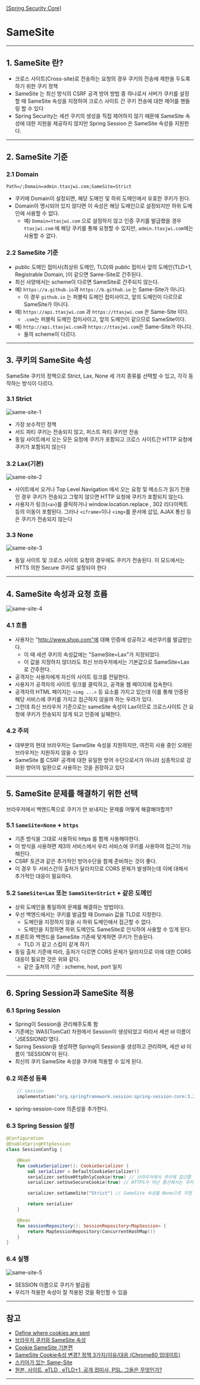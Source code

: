 <nav>
    <a href="../../#exploit-protection" target="_blank">[Spring Security Core]</a>
</nav>

# SameSite

---

## 1. SameSite 란?
- 크로스 사이트(Cross-site)로 전송하는 요청의 경우 쿠키의 전송에 제한을 두도록 하기 위한 쿠키 정책
- SameSite 는 최신 방식의 CSRF 공격 방어 방법 중 하나로서 서버가 쿠키를 설정할 때 SameSite 속성을 지정하여 크로스 사이트 간 쿠키 전송에 대한 제어를 핸들링 할 수 있다
- Spring Security는 세션 쿠키의 생성을 직접 제어하지 않기 때문에 SameSite 속성에 대한 지원을 제공하지 않지만 Spring Session 은 SameSite 속성을 지원한다.

---

## 2. SameSite 기준

### 2.1 Domain
```text
Path=/;Domain=admin.ttasjwi.com;SameSite=Strict
```
- 쿠키에 Domain이 설정되면, 해당 도메인 및 하위 도메인에서 유효한 쿠키가 된다.
- Domain이 명시되어 있지 않다면 이 속성은 해당 도메인으로 설정되지만 하위 도메인에 사용할 수 없다.
  - 예) `Domain=ttasjwi.com` 으로 설정하지 않고 인증 쿠키를 발급했을 경우 `ttasjwi.com` 에 해당 쿠키를 통해 요청할 수 있지만, `admin.ttasjwi.com`에는 사용할 수 없다.

### 2.2 SameSite 기준
- public 도메인 접미사(최상위 도메인, TLD)와 public 접미사 앞의 도메인(TLD+1, Registrable Domain, )이 같으면 Same-Site로 간주된다.
- 최신 사양에서는 scheme이 다르면 SameSite로 간주되지 않는다.
- 예) `https://a.github.io`과 `https://b.github.io` 는 Same-Site가 아니다.
  - 이 경우 `github.io` 는 퍼블릭 도메인 접미사이고, 앞의 도메인이 다르므로 SameSite가 아니다.
- 예) `https://api.ttasjwi.com` 과 `https://ttasjwi.com` 은 Same-Site 이다.
  - `.com`는 퍼블릭 도메인 접미사이고, 앞의 도메인이 같으므로 SameSite이다.
- 예) `http://api.ttasjwi.com`과 `https://ttasjwi.com`은 Same-Site가 아니다.
  - 둘의 scheme이 다르다.

---

## 3. 쿠키의 SameSite 속성 
SameSite 쿠키의 정책으로 Strict, Lax, None 세 가지 종류를 선택할 수 있고, 각각 동작하는 방식이 다르다.

### 3.1 Strict
![same-site-1](./imgs/same-site-1.png)

- 가장 보수적인 정책
- 서드 파티 쿠키는 전송되지 않고, 퍼스트 파티 쿠키만 전송
- 동일 사이트에서 오는 모든 요청에 쿠키가 포함되고 크로스 사이트간 HTTP 요청에 쿠키가 포함되지 않는다

### 3.2 Lax(기본)
![same-site-2](./imgs/same-site-2.png)

- 사이트에서 오거나 Top Level Navigation 에서 오는 요청 및 메소드가 읽기 전용인 경우 쿠키가 전송되고 그렇지 않으면 HTTP 요청에 쿠키가 포함되지 않는다.
- 사용자가 링크(`<a>`)를 클릭하거나 window.location.replace , 302 리다이렉트 등의 이동이 포함된다. 그러나 `<iframe>`이나 `<img>`를 문서에 삽입, AJAX 통신 등은
쿠키가 전송되지 않는다

### 3.3 None
![same-site-3](./imgs/same-site-3.png)

- 동일 사이트 및 크로스 사이트 요청의 경우에도 쿠키가 전송된다. 이 모드에서는 HTTS 의한 Secure 쿠키로 설정되야 한다

---

## 4. SameSite 속성과 요청 흐름
![same-site-4](./imgs/same-site-4.png)

### 4.1 흐름
- 사용자는 "http://www.shop.com"에 대해 인증에 성공하고 세션쿠키를 발급받는다.
  - 이 때 세션 쿠키의 속성값에는 "SameSite=Lax"가 지정되었다.
  - 이 값을 지정하지 않더라도 최신 브라우저에서는 기본값으로 SameSite=Lax로 간주한다.
- 공격자는 사용자에게 자신의 사이트 링크를 전달한다.
- 사용자가 공격자의 사이트 링크를 클릭하고, 공격용 웹 페이지에 접속한다.
- 공격자의 HTML 페이지는 `<img ...>` 등 요소를 가지고 있는데 이를 통해 인증된 해당 서비스에 쿠키를 가지고 접근하지 않을까 하는
우려가 있다.
- 그런데 최신 브라우저 기준으로는 sameSite 속성이 Lax이므로 크로스사이트 간 요청에 쿠키가 전송되지 않게 되고 인증에 실패한다.

### 4.2 주의
- 대부분의 현대 브라우저는 SameSite 속성을 지원하지만, 여전히 사용 중인 오래된 브라우저는 지원하지 않을 수 있다
- SameSite 를 CSRF 공격에 대한 유일한 방어 수단으로서가 아니라 심층적으로 강화된 방어의 일환으로 사용하는 것을 권장하고 있다

---

## 5. SameSite 문제를 해결하기 위한 선택

브라우저에서 백엔드쪽으로 쿠키가 안 보내지는 문제를 어떻게 해결해야할까?

### 5.1 `SameSite=None` + `https`
- 기존 방식을 그대로 사용하되 https 를 함께 사용해야한다.
- 이 방식을 사용하면 제3의 서비스에서 우리 서비스에 쿠키를 사용하여 접근이 가능해진다.
- CSRF 토큰과 같은 추가적인 방어수단을 함께 준비하는 것이 좋다.
- 이 경우 두 서비스간의 출처가 달라지므로 CORS 문제가 발생하는데 이에 대해서 추가적인 대응이 필요하다.

### 5.2 `SameSite=Lax` 또는 `SameSite=Strict` + 같은 도메인
- 상위 도메인을 통일하여 문제를 해결하는 방법이다.
- 우선 백엔드에서는 쿠키를 발급할 때 Domain 값을 TLD로 지정한다.
  - 도메인을 지정하지 않을 시 하위 도메인에서 접근할 수 없다.
  - 도메인을 지정하면 하위 도메인도 SameSite로 인식하여 사용할 수 있게 된다.
- 프론트와 백엔드을 SameSite 기존에 맞게하면 쿠키가 전송된다.
  - TLD 가 같고 스킴이 같게 하기
- 동일 출처 기준에 따라, 출처가 다르면 CORS 문제가 달라지므로 이에 대한 CORS 대응이 필요한 것은 위와 같다.
  - 같은 출처의 기준 : scheme, host, port 일치


---

## 6. Spring Session과 SameSite 적용

### 6.1 Spring Session
- Spring이 Session을 관리해주도록 함
- 기존에는 WAS(TomCat) 차원에서 Session이 생성되었고 따라서 세션 id 이름이 'JSESSIONID'였다.
- Spring Session을 생성하면 Spring이 Session을 생성하고 관리하며, 세션 id 이름이 'SESSION'이 된다.
- 최신의 쿠키 SameSite 속성을 쿠키에 적용할 수 있게 된다.

### 6.2 의존성 등록
```kotlin
    // session
    implementation("org.springframework.session:spring-session-core:3.2.2")
```
- spring-session-core 의존성을 추가한다.

### 6.3 Spring Session 설정
```kotlin
@Configuration
@EnableSpringHttpSession
class SessionConfig {

    @Bean
    fun cookieSerializer(): CookieSerializer {
        val serializer = DefaultCookieSerializer()
        serializer.setUseHttpOnlyCookie(true) // 브라우저에서 쿠키에 접근할 수 없게 함
        serializer.setUseSecureCookie(true) // HTTPS가 아닌 통신에서는 쿠키를 전송하지 않음(localhost 제외)

        serializer.setSameSite("Strict") // SameSite 속성을 None으로 지정 => HTTPS 필수

        return serializer
    }

    @Bean
    fun sessionRepository(): SessionRepository<MapSession> {
        return MapSessionRepository(ConcurrentHashMap())
    }
}
```

### 6.4 실행
![same-site-5](./imgs/same-site-5.png)

- SESSION 이름으로 쿠키가 발급됨
- 우리가 적용한 속성이 잘 적용된 것을 확인할 수 있음

---

## 참고

- <a href="https://developer.mozilla.org/en-US/docs/Web/HTTP/Cookies#define_where_cookies_are_sent" target="_blank">Define where cookies are sent</a>
- <a href="https://seob.dev/posts/%EB%B8%8C%EB%9D%BC%EC%9A%B0%EC%A0%80-%EC%BF%A0%ED%82%A4%EC%99%80-SameSite-%EC%86%8D%EC%84%B1/" target="_blank">브라우저 쿠키와 SameSite 속성</a>
- <a href="https://yangbongsoo.tistory.com/5" target="_blank">Cookie SameSite 기본편</a>
- <a href="https://cherish-it.tistory.com/12" target="_blank">SameSite Cookie속성 변경? 정책 3가지/이유/대응  (Chrome80 업데이트)</a>
- <a href="https://web.dev/articles/schemeful-samesite?hl=ko" target="_blank">스키마가 있는 Same-Site</a>
- <a href="https://www.michalspacek.com/origin-site-etld-etld-plus-one-public-suffix-psl-what-are-they" target="_blank">원본, 사이트, eTLD , eTLD+1, 공개 접미사, PSL. 그들은 무엇인가?</a>

---

